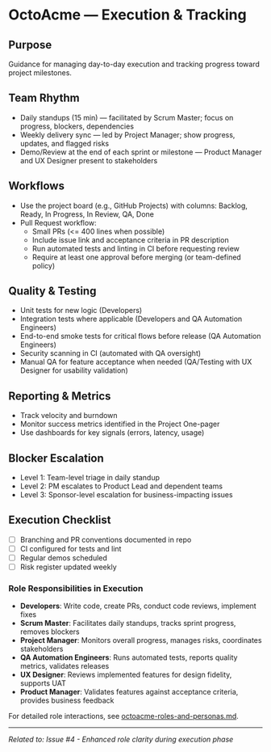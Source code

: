 # OctoAcme — Execution & Tracking

## Purpose
Guidance for managing day-to-day execution and tracking progress toward project milestones.

## Team Rhythm
- Daily standups (15 min) — facilitated by Scrum Master; focus on progress, blockers, dependencies
- Weekly delivery sync — led by Project Manager; show progress, updates, and flagged risks
- Demo/Review at the end of each sprint or milestone — Product Manager and UX Designer present to stakeholders

## Workflows
- Use the project board (e.g., GitHub Projects) with columns: Backlog, Ready, In Progress, In Review, QA, Done
- Pull Request workflow:
  - Small PRs (<= 400 lines when possible)
  - Include issue link and acceptance criteria in PR description
  - Run automated tests and linting in CI before requesting review
  - Require at least one approval before merging (or team-defined policy)

## Quality & Testing
- Unit tests for new logic (Developers)
- Integration tests where applicable (Developers and QA Automation Engineers)
- End-to-end smoke tests for critical flows before release (QA Automation Engineers)
- Security scanning in CI (automated with QA oversight)
- Manual QA for feature acceptance when needed (QA/Testing with UX Designer for usability validation)

## Reporting & Metrics
- Track velocity and burndown
- Monitor success metrics identified in the Project One-pager
- Use dashboards for key signals (errors, latency, usage)

## Blocker Escalation
- Level 1: Team-level triage in daily standup
- Level 2: PM escalates to Product Lead and dependent teams
- Level 3: Sponsor-level escalation for business-impacting issues

## Execution Checklist
- [ ] Branching and PR conventions documented in repo
- [ ] CI configured for tests and lint
- [ ] Regular demos scheduled
- [ ] Risk register updated weekly

### Role Responsibilities in Execution
- **Developers**: Write code, create PRs, conduct code reviews, implement fixes
- **Scrum Master**: Facilitates daily standups, tracks sprint progress, removes blockers
- **Project Manager**: Monitors overall progress, manages risks, coordinates stakeholders
- **QA Automation Engineers**: Runs automated tests, reports quality metrics, validates releases
- **UX Designer**: Reviews implemented features for design fidelity, supports UAT
- **Product Manager**: Validates features against acceptance criteria, provides business feedback

For detailed role interactions, see [octoacme-roles-and-personas.md](./octoacme-roles-and-personas.md).

---

_Related to: Issue #4 - Enhanced role clarity during execution phase_

